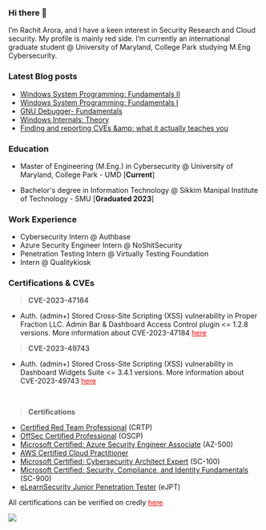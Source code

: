 ### Hi there 👋


I’m Rachit Arora, and I have a keen interest in Security Research and Cloud security. My profile is mainly red side.
I’m currently an international graduate student @ University of Maryland, College Park studying M.Eng Cybersecurity. 

### Latest Blog posts
<!-- BLOG-POST-LIST:START -->
- [Windows System Programming: Fundamentals II](https://arorarachit.com/blog/windows-system-programming-fundamentals-2)
- [Windows System Programming: Fundamentals I](https://arorarachit.com/blog/windows-system-programming-fundamentals)
- [GNU Debugger- Fundamentals](https://arorarachit.com/blog/gdb-fundamentals)
- [Windows Internals: Theory](https://arorarachit.com/blog/windows-internals-theory)
- [Finding and reporting CVEs &amp;amp; what it actually teaches you](https://arorarachit.com/blog/cves)
<!-- BLOG-POST-LIST:END -->

### Education

* Master of Engineering (M.Eng.) in Cybersecurity @ University of Maryland, College Park - UMD [**Current**]

* Bachelor's degree in Information Technology @ Sikkim Manipal Institute of Technology - SMU [**Graduated 2023**]


### Work Experience

* Cybersecurity Intern @ Authbase
* Azure Security Engineer Intern @ NoShitSecurity
* Penetration Testing Intern @ Virtually Testing Foundation
* Intern @ Qualitykiosk


### Certifications & CVEs

> **CVE-2023-47184**

* Auth. (admin+) Stored Cross-Site Scripting (XSS) vulnerability in Proper Fraction LLC. Admin Bar & Dashboard Access Control plugin <= 1.2.8 versions. 
More information about CVE-2023-47184 <a href="https://www.cve.org/CVERecord?id=CVE-2023-47184" style="color:red;" rel="noopener">here</a> 


> **CVE-2023-49743**

* Auth. (admin+) Stored Cross-Site Scripting (XSS) vulnerability in Dashboard Widgets Suite <= 3.4.1 versions. 
More information about CVE-2023-49743 <a href="https://www.cve.org/CVERecord?id=CVE-2023-49743" style="color:red;" rel="noopener">here</a> 

<br> 

> **Certifications**


- [Certified Red Team Professional](https://www.credential.net/7a7f48e2-7cd8-4f6e-b7bf-c51ceb73cf9d) (CRTP)
- [OffSec Certified Professional](https://www.credential.net/57148f07-f47e-497e-b34f-bb60c6ee28c3#gs.4w8fyh%5C) (OSCP)
- [Microsoft Certified: Azure Security Engineer Associate](https://www.credly.com/badges/1c258de3-a8dc-4586-b6a9-ff4d3a53c9b7) (AZ-500)
- [AWS Certified Cloud Practitioner](https://www.credly.com/badges/5d3ea344-ecf2-4e1e-82ed-ab175733dc48)
- [Microsoft Certified: Cybersecurity Architect Expert](https://www.credly.com/badges/fcfbfadf-81a1-490a-85c0-73ed7d2cebb5) (SC-100)
- [Microsoft Certified: Security, Compliance, and Identity Fundamentals](https://www.credly.com/badges/5b111be7-2ec8-441b-b77a-dbc61460dc7c) (SC-900)
- [eLearnSecurity Junior Penetration Tester](https://verified.elearnsecurity.com/certificates/f61e9c01-e250-4faa-99cb-869382a47ccd) (eJPT)

All certifications can be verified on credly <a href="https://www.credly.com/users/rachit-arora.6027f270" style="color:red;" rel="noopener">here</a>





![](https://komarev.com/ghpvc/?username=yrach1tarora&color=green)

